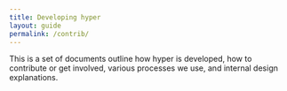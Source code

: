 ```yaml
---
title: Developing hyper
layout: guide
permalink: /contrib/
---
```


This is a set of documents outline how hyper is developed, how to contribute or get involved, various processes we use, and internal design explanations.
